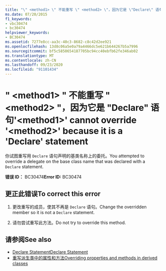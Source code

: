 ```yaml
---
title: "\" <method1> \" 不能重写 \" <method2> \"，因为它是 \"Declare\" 语句"
ms.date: 07/20/2015
f1_keywords:
- vbc30474
- bc30474
helpviewer_keywords:
- BC30474
ms.assetid: 7277e8cc-aa3c-40c3-8682-c8c42d2ee921
ms.openlocfilehash: 13d8c06a5e0a79a4466dc5e621b644267b5a7996
ms.sourcegitcommit: bf5c5850654187705bc94cc40ebfb62fe346ab02
ms.translationtype: MT
ms.contentlocale: zh-CN
ms.lasthandoff: 09/23/2020
ms.locfileid: "91101434"
---
```

# <a name="method1-cannot-override-method2-because-it-is-a-declare-statement"></a><span data-ttu-id="5f658-102">" \<method1> " 不能重写 " \<method2> "，因为它是 "Declare" 语句</span><span class="sxs-lookup"><span data-stu-id="5f658-102">'\<method1>' cannot override '\<method2>' because it is a 'Declare' statement</span></span>

<span data-ttu-id="5f658-103">你试图重写用 `Declare` 语句声明的基类名称上的委托。</span><span class="sxs-lookup"><span data-stu-id="5f658-103">You attempted to override a delegate on the base class name that was declared with a `Declare` statement.</span></span>  
  
 <span data-ttu-id="5f658-104">**错误 ID：** BC30474</span><span class="sxs-lookup"><span data-stu-id="5f658-104">**Error ID:** BC30474</span></span>  
  
## <a name="to-correct-this-error"></a><span data-ttu-id="5f658-105">更正此错误</span><span class="sxs-lookup"><span data-stu-id="5f658-105">To correct this error</span></span>  
  
1. <span data-ttu-id="5f658-106">更改重写的成员，使其不再是 `Declare` 语句。</span><span class="sxs-lookup"><span data-stu-id="5f658-106">Change the overridden member so it is not a `Declare` statement.</span></span>  
  
2. <span data-ttu-id="5f658-107">请勿尝试重写此方法。</span><span class="sxs-lookup"><span data-stu-id="5f658-107">Do not try to override this method.</span></span>  
  
## <a name="see-also"></a><span data-ttu-id="5f658-108">请参阅</span><span class="sxs-lookup"><span data-stu-id="5f658-108">See also</span></span>

- [<span data-ttu-id="5f658-109">Declare Statement</span><span class="sxs-lookup"><span data-stu-id="5f658-109">Declare Statement</span></span>](../language-reference/statements/declare-statement.md)
- [<span data-ttu-id="5f658-110">重写派生类中的属性和方法</span><span class="sxs-lookup"><span data-stu-id="5f658-110">Overriding properties and methods in derived classes</span></span>](../programming-guide/language-features/objects-and-classes/inheritance-basics.md#overriding-properties-and-methods-in-derived-classes)
